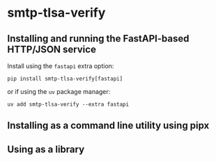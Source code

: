 # smtp-tlsa-verify

## Installing and running the FastAPI-based HTTP/JSON service

Install using the `fastapi` extra option:

```
pip install smtp-tlsa-verify[fastapi]
```

or if using the `uv` package manager:

```
uv add smtp-tlsa-verify --extra fastapi
```

## Installing as a command line utility using pipx


## Using as a library

